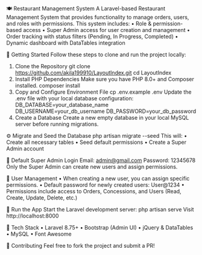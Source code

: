 🍽️ Restaurant Management System
A Laravel-based Restaurant Management System that provides functionality to manage orders, users, and roles with permissions. This system includes:
    • Role & permission-based access
    • Super Admin access for user creation and management
    • Order tracking with status filters (Pending, In Progress, Completed)
    • Dynamic dashboard with DataTables integration

🚀 Getting Started
Follow these steps to clone and run the project locally:
1. Clone the Repository
git clone https://github.com/akila199910/LayoutIndex.git
cd LayoutIndex
2. Install PHP Dependencies
Make sure you have PHP 8.0+ and Composer installed.
composer install
3. Copy and Configure Environment File
cp .env.example .env
Update the .env file with your local database configuration:
DB_DATABASE=your_database_name
DB_USERNAME=your_db_username
DB_PASSWORD=your_db_password
4. Create a Database
Create a new empty database in your local MySQL server before running migrations.

⚙️ Migrate and Seed the Database
php artisan migrate --seed
This will:
    • Create all necessary tables
    • Seed default permissions
    • Create a Super Admin account

🔐 Default Super Admin Login
Email:    admin@gmail.com
Password: 12345678
Only the Super Admin can create new users and assign permissions.

👤 User Management
    • When creating a new user, you can assign specific permissions.
    • Default password for newly created users: User@1234
    • Permissions include access to Orders, Concessions, and Users (Read, Create, Update, Delete, etc.)

🧶 Run the App
Start the Laravel development server:
php artisan serve
Visit http://localhost:8000

📁 Tech Stack
    • Laravel 8.75+
    • Bootstrap (Admin UI)
    • jQuery & DataTables
    • MySQL
    • Font Awesome

🤝 Contributing
Feel free to fork the project and submit a PR!

